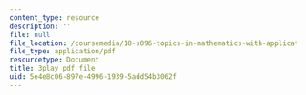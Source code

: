 ```yaml
---
content_type: resource
description: ''
file: null
file_location: /coursemedia/18-s096-topics-in-mathematics-with-applications-in-finance-fall-2013/5e4e8c06897e499619395add54b3062f_cDlbEQz1PQk.pdf
file_type: application/pdf
resourcetype: Document
title: 3play pdf file
uid: 5e4e8c06-897e-4996-1939-5add54b3062f
---
```


